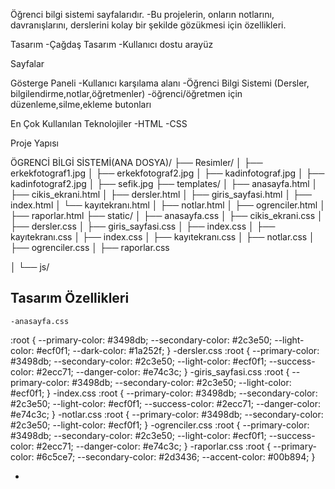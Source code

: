   Öğrenci bilgi sistemi sayfalarıdır.
-Bu projelerin, onların notlarını, davranışlarını, derslerini kolay bir şekilde gözükmesi için özellikleri.

   Tasarım
-Çağdaş Tasarım
-Kullanıcı dostu arayüz

  Sayfalar

  Gösterge Paneli
-Kullanıcı karşılama alanı
-Öğrenci Bilgi Sistemi (Dersler, bilgilendirme,notlar,öğretmenler)
-öğrenci/öğretmen için düzenleme,silme,ekleme butonları

  En Çok Kullanılan Teknolojiler
-HTML
-CSS

   Proje Yapısı

ÖGRENCİ BİLGİ SİSTEMİ(ANA DOSYA)/
├── Resimler/
│   ├── erkekfotograf1.jpg
│   ├── erkekfotograf2.jpg
│   ├── kadinfotograf.jpg
│   ├── kadinfotograf2.jpg
│   ├── sefik.jpg
├── templates/
│   ├── anasayfa.html
│   ├── cikis_ekrani.html
│   ├── dersler.html
│   ├── giris_sayfasi.html
│   ├── index.html
│   └── kayıtekranı.html
│   ├── notlar.html
│   ├── ogrenciler.html
│   ├── raporlar.html
├── static/
│   ├── anasayfa.css
│   ├── cikis_ekrani.css
│   ├── dersler.css
│   ├── giris_sayfasi.css
│   ├── index.css
│   ├── kayıtekranı.css
│   ├── index.css
│   ├── kayıtekranı.css
│   ├── notlar.css
│   ├── ogrenciler.css
│   ├── raporlar.css

│   └── js/

## Tasarım Özellikleri
    -anasayfa.css
:root {
    --primary-color: #3498db;
    --secondary-color: #2c3e50;
    --light-color: #ecf0f1;
    --dark-color: #1a252f;
}
    -dersler.css
:root {
    --primary-color: #3498db;
    --secondary-color: #2c3e50;
    --light-color: #ecf0f1;
    --success-color: #2ecc71;
    --danger-color: #e74c3c;
}
    -giris_sayfasi.css
:root {
    --primary-color: #3498db;
    --secondary-color: #2c3e50;
    --light-color: #ecf0f1;
}
    -index.css
:root {
    --primary-color: #3498db;
    --secondary-color: #2c3e50;
    --light-color: #ecf0f1;
    --success-color: #2ecc71;
    --danger-color: #e74c3c;
}
    -notlar.css
:root {
    --primary-color: #3498db;
    --secondary-color: #2c3e50;
    --light-color: #ecf0f1;
}
    -ogrenciler.css
:root {
    --primary-color: #3498db;
    --secondary-color: #2c3e50;
    --light-color: #ecf0f1;
    --success-color: #2ecc71;
    --danger-color: #e74c3c;
}
    -raporlar.css
:root {
    --primary-color: #6c5ce7;
    --secondary-color: #2d3436;
    --accent-color: #00b894;
}


-
